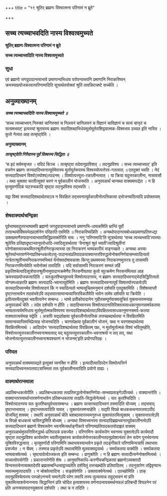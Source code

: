 +++
title = "१९ श्रुतिर् ब्रह्मणः विश्वात्मना परिणामं न ब्रूते"

+++


## सच्च त्यच्चाभवदिति नास्य विश्वत्वमुच्यते

**श्रुतिर् ब्रह्मणः विश्वात्मना परिणामं न ब्रूते**

**सच्च त्यच्चाभवदिति नास्य विश्वत्वमुच्यते**

### **सुधा**

एवं ब्रह्मणो जगदुपादानत्वाभावे प्रमाणान्यभिधाय परोपन्यस्तानि प्रमाणानि निराकरिष्यन् क्रमस्याप्रयोजकत्वात्परिणामादिति सूत्रार्थतयोक्तां श्रुतिं तावन्निराचष्टे सच्चेति ।

## **अनुव्याख्यानम्**

 ***सच्च त्यच्चाभवदिति नास्य विश्वत्वमुच्यते ॥***

‘सच्च त्यच्चाभवन् निरुक्तं चानिरुक्तं च निलयनं चानिलयनं च विज्ञानं चाविज्ञानं च सत्यं चानृतं च सत्यमभवत्’ इत्यस्यां श्रुतावस्य ब्रह्मणः सदादिशब्दाभिधेयमूर्तामूर्तराशिद्वयात्मक-विश्वभाव उच्यत इति नास्ति । कुतो नेत्यत आह तत्सृष्ट्वेति ।

**अनुव्याख्यानम्**

***तत्सृष्ट्वेति गिरैवास्य पूर्वं विश्वस्य सिद्धितः ॥***

‘स इदं सर्वमसृजत । यदिदं किञ्च । तत्सृष्ट्वा तदेवानुप्राविशत् । तदनुप्रविश्य । सच्च त्यच्चाभवत्’ इति वचनेन ब्रह्मणः सत्त्यदादिभवनात्पूर्वमेवास्य मूर्तामूर्तरूपस्य विश्वस्योत्पत्तेरव-गतत्वात् ॥ एतदुक्तं भवति । नेदं सत्त्यदादिभवनं विश्वो(स्योश्व)त्पादनम् । विश्वोत्पत्त्युत्त-रकालीनत्वात् । या क्रिया यदुत्तरकालीना, नासावसौ । यथा भुक्तवा चरतीत्युक्तं चरणं न पूर्वकालीनं भोजनमति । अनुपपन्नार्थं चान्यथा वाक्यमापद्येत । न हि मृत्सुवर्णादिकं घटरुचकादि सृष्ट्वा तदनुप्रविश्य तद्भवति ।

यद्वा विश्वं सत्त्यदादिशब्दार्थतयाऽत्र न विवक्षितं तद्भवनात्पूर्वकालीनोत्पत्तिकत्वा द्भोजनवदित्यादि प्रयोक्तव्यम् ।

### **शेषवाक्यार्थचन्द्रिका**

पूर्वभाष्यवदुत्तरभाष्यमपि ब्रह्मणो जगदुपादानत्वाभावे प्रमाणाभि-धायकमिति भ्रान्तिं पूर्वो तरग्रन्थयोर्विषयभेदप्रदर्शनेन परिहरति एवमिति ॥ निराकरिष्यन्निति । अन्यथोपादानत्वबोधकप्रमाणप्रतिरुध्द्या उक्तप्रमाणैरुपादानत्वाभावासिद्धिप्रसक्तेरिति भावः । ननु ‘परिणामादि’ति सूत्रार्थतया ‘सच्च त्यच्चभवदि’त्यस्याः श्रुतेरिव प्रतिज्ञादृष्टान्तानुपरोधादि-त्यादिसूत्रार्थतया ‘येनाश्रुतं श्रुतं भवती’त्यादिश्रुतीनां परेणोक्तत्वात्कथमितरश्रुतीरनिराकृत्यास्या एव निराकरणं भाष्यकारीयं सङ्गच्छते । अन्यथा अस्याः श्रुतेरर्थान्तरवर्णनेनाप्रतिबन्धकत्वेऽप्यु-पादानत्वप्रतिपादकवाक्यान्तरविरुद्धत्वेनोक्तनिर्णयासम्भवादित्यतो नात्रेतरश्रुतीनामनिराकरणमभिमतं येनोक्तदोषावकाशः किन्तु प्रथममस्या निराकरणमुत्तरत्र तु तासामपि निराकरणमित्येवेति भावेनोक्तं तावदिति । यदि सर्वासामपि निराकरणं सम्मतं तर्हि प्रकृतिश्चेत्यादिसूत्रोपात्तश्रुतीनामुपादानक्रमेणैव निरसनीयतया कुतो व्युत्क्रमेण निरसनमित्यत आह क्रमस्याप्रयोजकत्वादिति । यतःकुतश्चित्पूवभावे विश्वोत्पादनस्य, न ब्रह्मणः सत्त्यदादिभवनाद्भेदसिद्धिरित्यतो योग्यमध्याहरति ब्रह्मणः सत्त्यदादि-भवनात्पूर्वमिति । ब्रह्मणः सत्त्यदादिभवनात्पूर्वं विश्वस्योत्त्पन्नत्वेऽपि सत्त्यदादिभवनमेव विश्वोत्पादनं किं न स्यादित्यतो भाष्यसूचितमनुमानं दर्शयति एतदुक्तमिति । विशेषव्याप्तौ दृष्टान्ताभावेन तदसंभवेऽपि तद्भावात्सामान्यव्याप्तिरविकलैवेति भावेन तामेव दर्शयति या क्रियेति । इतीत्यस्यैतदुक्तं भवतीत्यनेन सम्बन्धः । भाष्ये प्रतीकोपादानेन गृहीतसम्पूर्णवाक्यसूचितं युक्त्यन्तरमप्याह अनुपपन्नार्थं चेति । तदेव दर्शयति न हीति । सदादिभवनस्य विश्वोत्पादनातिरिक्तत्वसाधकानुमानसमर्पकतया भाष्यतात्पर्यमभिधाय मूर्तामूर्तात्मकविश्वस्य सत्त्यदादिशब्दार्थतयाऽविवक्षितत्वसाधकानुमानसमर्प-कतया वाक्यतात्यर्यमाह यद्वेति । अत्रापि यद्यदपेक्षया पूर्वकालीनोत्पत्तिकं तत्तच्छब्दार्थतया न विवक्षितमिति सामान्यव्याप्तिमभिप्रेत्याह भोजनवदिति । चरणापेक्षया पूर्वकालीनं भोजनं, यथा न चरणशब्दार्थतया विवक्षितमित्यर्थः । आदिपदेन ‘सत्त्यदादिशब्दार्थतया विवक्षितम् पक्षः, न मूर्तामूर्तात्मकं विश्वं भवितुमर्हति, विश्वोत्पत्त्युत्तरकालीनभवनाश्रयत्वाद् यद् यदुत्पत्त्युत्तरकालीन-भवनाश्रयो न तत् तत्, यथा भोजनोत्पत्युत्तरकालीनभवनाश्रयश्चरणं न भोजनम्’इति प्रयोगपरिग्रहः ।

### **परिमल**

अनुपपन्नार्थं वाक्यमापद्यते इत्युक्तं व्यनक्ति न हीति । इत्यादीत्यादिपदेन विश्वोत्पत्तिर्न सत्त्यदादिभवनरूपतयाऽत्राभिमता ततः पूर्वकालीनत्वादिति प्रयोगो ग्राह्यः ।

### **वाक्यार्थरत्नमाला**

अप्रतिबन्धकत्वेपीति । अप्रतिबन्धकतया तत्प्रतिरुद्धत्वेनोक्तनिर्णया-सम्भवप्रसङ्गेऽपीत्यर्थः । वाक्यान्तरेति । वाक्यान्तरस्यार्थान्तरवर्णनाभावेन प्रतिबन्धकतया तत्प्रति-सिद्धत्वेनेत्यर्थः । यतः कुतश्चिदिति । विश्वोत्पादनस्य यतः कुतश्चित्पूर्वभावसम्बन्धः । ब्रह्मणः यत्सत्त्यदादिभवनं तस्मादिति योज्यम् । तद्भावाद् दृष्टान्तभावात् । दृष्टान्तसत्वादिति यावत् । युक्तयंतरमप्याहेति । यद्यपि विपक्षे बाधककथनपरतयाऽपीदं योजयितुं शक्यम् । तथापि अनुपपन्नार्थं चेति चशब्दस्वारस्यमनुरुध्य युक्तयंतरमित्युक्तम् । युक्तयन्तरत्वेऽपि च विपक्षे बाधकत्वं चाविरुद्धमिति बोध्यम् । अन्यथा विश्वभवनस्य सत्त्यदादिब्रह्मभवनात्पूर्वकालीनत्वेऽपि सत्त्यदादिभवनं ब्रह्मणो विश्वरूपेण भवनमित्यर्थाङ्गीकारे परिणामप्रतिपादकतयोदाहृतं वाक्यम् अनुपपन्नार्थमुपपत्तिविरुद्धार्थ-प्रतिपादकं प्रसज्येत । परिणामिनः कार्यरूपेण भवनस्य युक्तत्वेऽपि कार्यमादौ सृष्ट्वा तदनुप्रविश्य कार्यरूपेण भवतीत्युक्तस्य कार्यसर्जनोत्तरकालीनतदनुप्रवेशानंतरं तेन रूपेण पुनर्भवनस्य युक्तिविरुद्धत्वात् । मृत्सुवर्णादौ परिणामिनि तथाभावस्याभावेन प्रकृते तदङ्गीकारे परिणामिन्यत्रापि तथाभावः प्रसज्येत । न चैवम् । तस्मान्न प्रकृतेऽपि तथात्वमिति मूलवाक्यद्वयार्थः । समर्पकतया वाक्येति । समर्पकतया भाष्यवाक्येत्यर्थः । सृष्ट्यादेर्व्यञ्जकत्व इति सम्बन्धः । प्रागुक्तेति । न हि ब्रह्मणः सत्वादीत्यनेनोक्तमित्यर्थः । वाच्यत्वोपयोगेति । प्रकारान्तरेणेति शेषः । आनुमानिकाधि-करणीयचन्द्रिकायां ब्रह्मणोऽव्यक्तादौ विन्यस्तत्वेनाव्यक्तादेरपि ब्रह्मसम्बन्धित्वाद्वाच्यतेति दर्शयितुं तत्तच्छब्देति प्रतिपादितम् । तदनुसारेण तद्विवृण्वानः व्यवस्थमुपपादयति । न चोक्तेत्यादिना । सङ्क्षेपेणेति । उक्तवाक्येनेत्यर्थः । एतच्छोमिति । प्राक् तदनुप्रविश्येत्यस्य परपक्षेऽनन्वये समानेऽपि परेण तवापि तस्य तुल्यत्वान्न तदुद्भावनं मां प्रति युक्तमित्याशयेनानन्वयः सिद्धान्तिनं प्रति चोदित इत्याशयस्य वर्णनादन्वयसमर्थनफलं प्रतिबन्दी विघठनेन परं प्रति अनन्वयापादनयुक्तत्वं दर्शयति । तथा च न तदिति ।

